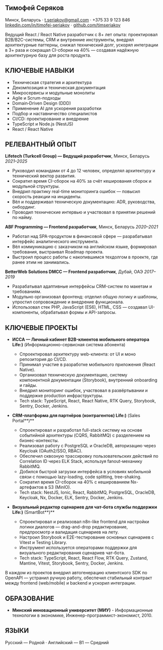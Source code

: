 ## **Тимофей Серяков**

Минск, Беларусь · t.seriakov@gmail.com · \+375 33 9 123 846   
[linkedin.com/in/timofei-seriakov](http://www.linkedin.com/in/timofei-seriakov) · [github.com/timseriakov](http://github.com/timseriakov)

Ведущий React / React Native разработчик с 8+ лет опыта: проектировал B2B/B2C-системы, CRM и внутренние инструменты, внедрял архитектурные паттерны, снижал технический долг, ускорял интеграции в 3+ раза и сокращал CI-сборки на 40% — создавая надёжную архитектурную базу для роста продукта.

## **КЛЮЧЕВЫЕ НАВЫКИ**

* Техническая стратегия и архитектура  
* Декомпозиция и техническая документация  
* Микросервисы и модульные монолиты  
* Agile и Scrum-подходы  
* Domain‑Driven Design (DDD)  
* Применение  AI  для ускорения разработки  
* Подбор и наставничество специалистов  
* CI/CD: проектирование и внедрение  
* TypeScript и Node.js (NestJS)  
* React / React Native

## **РЕЛЕВАНТНЫЙ ОПЫТ**

**Lifetech (Turkcell Group) — Ведущий разработчик**, Минск, Беларусь		     	          *2021–2025*

* Руководил командами от 4 до 12 человек, определял архитектуру и технический вектор развития.  
* Сократил время CI-сборок на 40% за счёт кеширования сборок и модульной структуры.  
* Внедрил практику real-time мониторинга ошибок — повысил скорость реакции на инциденты.  
* Вёл и поддерживал техническую документацию: ADR, руководства, онбординг.   
* Проводил технические интервью и участвовал в принятии решений по найму.

 **ABF Programming — Frontend разработчик**, Минск, Беларусь    				          *2020–2021*

* Работал над SPA-продуктом в финансовой сфере — разрабатывал интерфейс аналитического инструмента.  
* Вёл коммуникацию с заказчиком на английском языке, формировал требования, выстраивал Roadmap проекта.  
* Выстроил процесс работы с накопившимся техдолгом в проекте, где ранее этим не занимались.

**BetterWeb Solutions DMCC — Frontend разработчик**, Дубай, ОАЭ 			                        *2017–2019*

* Разрабатывал адаптивные интерфейсы CRM-систем по макетам и требованиям.  
* Модульно организовал фронтенд: отделил общую логику и шаблоны, упростил сопровождение и внедрение функционала.  
* Использовал стек PHP, JavaScript (ES6), HTML, CSS — создавал UI-компоненты, обрабатывал формы и API-запросы.

## **КЛЮЧЕВЫЕ ПРОЕКТЫ**

* **ИССА — Личный кабинет B2B-клиентов мобильного оператора Life:)**  (Информационно-сервисная система абонента)  
  * Спроектировал архитектуру web-клиента: от UI и моно репозитория до CI/CD.  
  * Принимал участие в разработке мобильного приложения (React Native).  
  * Организовал техническую документацию, систему компонентной документации (Storybook), внутренний onboarding и гайды.  
  * Внедрил мониторинг ошибок, участвовал в развёртывании и поддержке production инфраструктуры.  
  * Tech stack: TypeScript, React, React Native, RTK Query, Storybook, Sentry, Docker, Jenkins.  
      
* **CRM-платформа для партнёров (контрагентов) Life:)** (Sales Portal**)**  
  * Спроектировал и разработал full-stack систему на основе событийной архитектуры (CQRS, RabbitMQ) с разделением на бизнес-контексты.  
  * Реализовал работу с PostgreSQL и OracleDB, авторизацию через Keycloak (OAuth2/SSO, RBAC).  
  * Обеспечил сквозную трассировку пользовательских действий по Correlation ID через ELK Stack, используя fanout-механику RabbitMQ.  
  * Добился быстрой загрузки интерфейса в условиях мобильной связи с помощью lazy-loading, code splitting, tree-shaking.  
  * Сократил время CI-сборок на 40% с кешированием Nx-артефактов в S3 (MinIO).  
  * Tech stack: NestJS, Ionic, React, RabbitMQ, PostgreSQL, OracleDB, Keycloak, Nx, Docker, ELK, Sentry, Docker, Jenkins.

* **Визуальный редактор сценариев для чат-бота службы поддержки Life:)** (SmartBot**)**  
  * Спроектировал и реализовал n8n-like  frontend для настройки логики диалогов — drag-and-drop редактирование, предпросмотр и валидация сценариев на лету.  
  * Настроил Storybook и E2E-тестирование основных сценариев с Vitest и Testing Library.  
  * Инструмент используется операторами поддержки для визуального редактирования сценариев чат-бота.  
  * Tech stack: TypeScript, React, React Flow, RTK Query, Zustand, Mantine, Vitest, Storybook, Sentry, Docker, Jenkins.  
    

В каждом из проектов внедрил автогенерацию клиентского SDK по OpenAPI — устранил ручную работу, обеспечил стабильный контракт между frontend (web/mobile) и backend и ускорил интеграции.

## **ОБРАЗОВАНИЕ**

* **Минский инновационный университет (МИУ)** \- Информационные технологии в экономике, Инженер-программист-экономист,  2010\.

## **ЯЗЫКИ**

Русский — Родной · Английский — B1 — Средний